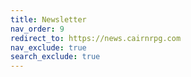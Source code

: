 ```yaml
---
title: Newsletter
nav_order: 9
redirect_to: https://news.cairnrpg.com
nav_exclude: true
search_exclude: true
---
```


